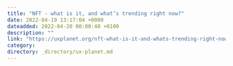 ```yaml
---
title: "NFT - what is it, and what’s trending right now?"
date: 2022-04-19 13:17:04 +0000
dateadded: 2022-04-20 00:00:40 +0100
description: ""
link: "https://uxplanet.org/nft-what-is-it-and-whats-trending-right-now-7c2e86d867bd?source=rss----819cc2aaeee0---4"
category:
directory: _directory/ux-planet.md
---
```

